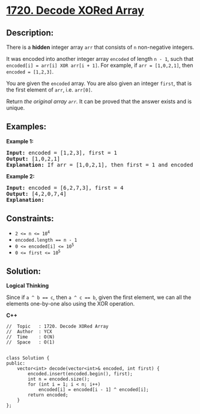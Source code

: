 # [1720. Decode XORed Array](https://leetcode.com/problems/decode-xored-array/)


## Description:

<p>There is a <strong>hidden</strong> integer array <code>arr</code> that consists of <code>n</code> non-negative integers.</p>

<p>It was encoded into another integer array <code>encoded</code> of length <code>n - 1</code>, such that <code>encoded[i] = arr[i] XOR arr[i + 1]</code>. For example, if <code>arr = [1,0,2,1]</code>, then <code>encoded = [1,2,3]</code>.</p>

<p>You are given the <code>encoded</code> array. You are also given an integer <code>first</code>, that is the first element of <code>arr</code>, i.e. <code>arr[0]</code>.</p>

<p>Return <em>the original array <code>arr</code>.</em> It can be proved that the answer exists and is unique.</p>


## Examples:

<strong>Example 1:</strong>
<pre>
<strong>Input:</strong> encoded = [1,2,3], first = 1
<strong>Output:</strong> [1,0,2,1]
<strong>Explanation:</strong> If arr = [1,0,2,1], then first = 1 and encoded = [1 XOR 0, 0 XOR 2, 2 XOR 1] = [1,2,3]
</pre>

<strong>Example 2:</strong>
<pre>
<strong>Input:</strong> encoded = [6,2,7,3], first = 4
<strong>Output:</strong> [4,2,0,7,4]
<strong>Explanation:</strong>
</pre>


## Constraints:

<ul>
    <li><code>2 &lt;= n &lt;= 10<sup>4</sup></code></li>
    <li><code>encoded.length == n - 1</code></li>
    <li><code>0 &lt;= encoded[i] &lt;= 10<sup>5</sup></code></li>
    <li><code>0 &lt;= first &lt;= 10<sup>5</sup></code></li>
</ul>


## Solution:

<strong>Logical Thinking</strong>
<p>Since if <code>a ^ b == c</code>, then <code>a ^ c == b</code>, given the first element, we can all the elements one-by-one also using the XOR operation.</p>


<strong>C++</strong>

```
//  Topic   : 1720. Decode XORed Array
//  Author  : YCX
//  Time    : O(N)
//  Space   : O(1)


class Solution {
public:
    vector<int> decode(vector<int>& encoded, int first) {
        encoded.insert(encoded.begin(), first);
        int n = encoded.size();
        for (int i = 1; i < n; i++)
            encoded[i] = encoded[i - 1] ^ encoded[i];
        return encoded;
    }
};
```